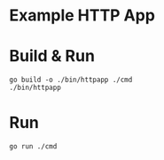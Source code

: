 # Example HTTP App

# Build & Run

```shell
go build -o ./bin/httpapp ./cmd
./bin/httpapp
```

# Run

```shell
go run ./cmd
```